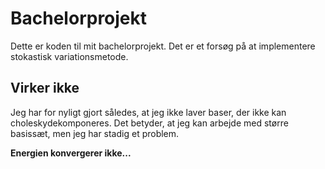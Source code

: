 # Bachelorprojekt

Dette er koden til mit bachelorprojekt. Det er et forsøg på at implementere stokastisk variationsmetode.

## Virker ikke

Jeg har for nyligt gjort således, at jeg ikke laver baser, der ikke kan choleskydekomponeres. Det betyder, at jeg kan arbejde med større basissæt, men jeg har stadig et problem.

**Energien konvergerer ikke...**
